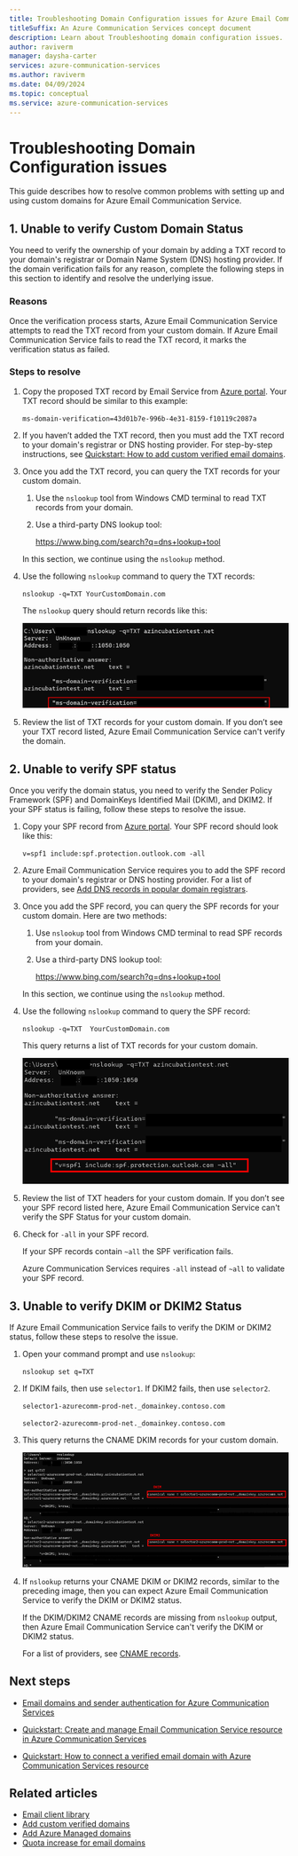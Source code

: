 ```yaml
---
title: Troubleshooting Domain Configuration issues for Azure Email Communication Service
titleSuffix: An Azure Communication Services concept document
description: Learn about Troubleshooting domain configuration issues.
author: raviverm
manager: daysha-carter
services: azure-communication-services
ms.author: raviverm
ms.date: 04/09/2024
ms.topic: conceptual
ms.service: azure-communication-services
---
```

# Troubleshooting Domain Configuration issues

This guide describes how to resolve common problems with setting up and using custom domains for Azure Email Communication Service.

## 1. Unable to verify Custom Domain Status

You need to verify the ownership of your domain by adding a TXT record to your domain's registrar or Domain Name System (DNS) hosting provider. If the domain verification fails for any reason, complete the following steps in this section to identify and resolve the underlying issue.

### Reasons  

Once the verification process starts, Azure Email Communication Service attempts to read the TXT record from your custom domain. If Azure Email Communication Service fails to read the TXT record, it marks the verification status as failed.

### Steps to resolve

1. Copy the proposed TXT record by Email Service from [Azure portal](https://portal.azure.com). Your TXT record should be similar to this example:  

    `ms-domain-verification=43d01b7e-996b-4e31-8159-f10119c2087a`

2. If you haven’t added the TXT record, then you must add the TXT record to your domain's registrar or DNS hosting provider. For step-by-step instructions, see [Quickstart: How to add custom verified email domains](../../quickstarts/email/add-custom-verified-domains.md).   

3. Once you add the TXT record, you can query the TXT records for your custom domain.  

    1. Use the `nslookup` tool from Windows CMD terminal to read TXT records from your domain.
    2. Use a third-party DNS lookup tool: 

        https://www.bing.com/search?q=dns+lookup+tool

    In this section, we continue using the `nslookup` method.

4. Use the following `nslookup` command to query the TXT records: 

    `nslookup -q=TXT YourCustomDomain.com` 

    The `nslookup` query should return records like this: 

    ![Results from an nslookup query to read the TXT records for your custom domain](../media/email-domain-nslookup-query.png "Screen capture of the example results from an nslookup query to read the TXT records for your custom domain.")

5. Review the list of TXT records for your custom domain. If you don’t see your TXT record listed, Azure Email Communication Service can't verify the domain.

## 2. Unable to verify SPF status

Once you verify the domain status, you need to verify the Sender Policy Framework (SPF) and DomainKeys Identified Mail (DKIM), and DKIM2. If your SPF status is failing, follow these steps to resolve the issue.

1.	Copy your SPF record from [Azure portal](https://portal.azure.com). Your SPF record should look like this:

    `v=spf1 include:spf.protection.outlook.com -all`  

2. Azure Email Communication Service requires you to add the SPF record to your domain's registrar or DNS hosting provider. For a list of providers, see [Add DNS records in popular domain registrars](../../quickstarts/email/add-custom-verified-domains.md#add-dns-records-in-popular-domain-registrars). 

4. Once you add the SPF record, you can query the SPF records for your custom domain. Here are two methods:

    1. Use `nslookup` tool from Windows CMD terminal to read SPF records from your domain.
    2. Use a third-party DNS lookup tool:

        https://www.bing.com/search?q=dns+lookup+tool

    In this section, we continue using the `nslookup` method.

5. Use the following `nslookup` command to query the SPF record: 

    `nslookup -q=TXT  YourCustomDomain.com`

    This query returns a list of TXT records for your custom domain. 

    ![Results from an nslookup query to read the SPF records for your custom domain](../media/email-domain-nslookup-spf-query.png "Screen capture of the example results from an nslookup query to read the SPF records for your custom domain.")

6. Review the list of TXT headers for your custom domain. If you don’t see your SPF record listed here, Azure Email Communication Service can't verify the SPF Status for your custom domain. 

7. Check for `-all` in your SPF record.

    If your SPF records contain `~all` the SPF verification fails.

    Azure Communication Services requires `-all` instead of `~all` to validate your SPF record.


## 3. Unable to verify DKIM or DKIM2 Status

If Azure Email Communication Service fails to verify the DKIM or DKIM2 status, follow these steps to resolve the issue.

1.	Open your command prompt and use `nslookup`:

    `nslookup set q=TXT`

2. If DKIM fails, then use `selector1`. If DKIM2 fails, then use `selector2`.

    `selector1-azurecomm-prod-net._domainkey.contoso.com`

    `selector2-azurecomm-prod-net._domainkey.contoso.com`

3. This query returns the CNAME DKIM records for your custom domain.

    ![Results from an nslookup query to read CNAME DKIM records for your custom domain](../media/email-domain-nslookup-cname-dkim.png "Screen capture of the example results from an nslookup query to read CNAME DKIM records for your custom domain.")

4. If `nslookup` returns your CNAME DKIM or DKIM2 records, similar to the preceding image, then you can expect Azure Email Communication Service to verify the DKIM or DKIM2 status.

    If the DKIM/DKIM2 CNAME records are missing from `nslookup` output, then Azure Email Communication Service can't verify the DKIM or DKIM2 status.

    For a list of providers, see [CNAME records](../../quickstarts/email/add-custom-verified-domains.md#cname-records).



## Next steps

* [Email domains and sender authentication for Azure Communication Services](./email-domain-and-sender-authentication.md)

* [Quickstart: Create and manage Email Communication Service resource in Azure Communication Services](../../quickstarts/email/create-email-communication-resource.md)

* [Quickstart: How to connect a verified email domain with Azure Communication Services resource](../../quickstarts/email/connect-email-communication-resource.md)

## Related articles

- [Email client library](../email/sdk-features.md)
- [Add custom verified domains](../../quickstarts/email/add-custom-verified-domains.md)
- [Add Azure Managed domains](../../quickstarts/email/add-azure-managed-domains.md)
- [Quota increase for email domains](./email-quota-increase.md)
